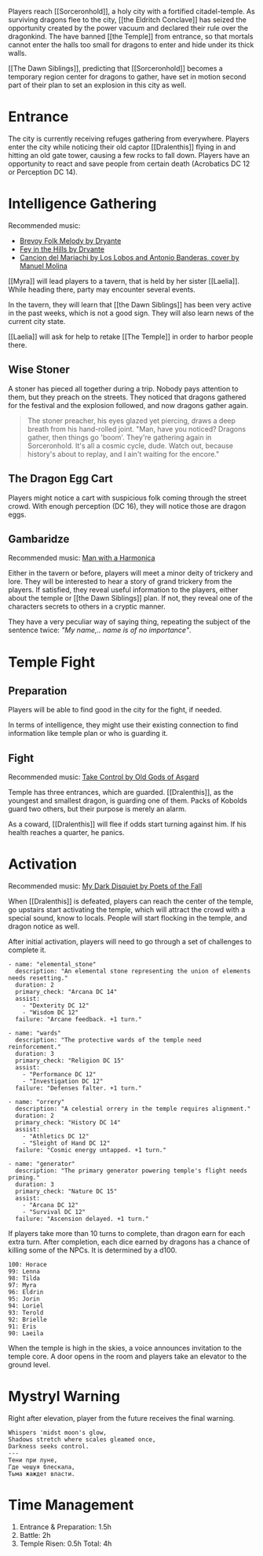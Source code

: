 Players reach [[Sorceronhold]], a holy city with a fortified citadel-temple. As surviving dragons flee to the city, [[the Eldritch Conclave]] has seized the opportunity created by the power vacuum and declared their rule over the dragonkind. The have banned [[the Temple]] from entrance, so that mortals cannot enter the halls too small for dragons to enter and hide under its thick walls.

[[The Dawn Siblings]], predicting that [[Sorceronhold]] becomes a temporary region center for dragons to gather, have set in motion second part of their plan to set an explosion in this city as well.
# Entrance
The city is currently receiving refuges gathering from everywhere. Players enter the city while noticing their old captor [[Dralenthis]] flying in and hitting an old gate tower, causing a few rocks to fall down. Players have an opportunity to react and save people from certain death (Acrobatics DC 12 or Perception DC 14).
# Intelligence Gathering
Recommended music:
* [Brevoy Folk Melody by Dryante](https://www.youtube.com/watch?v=rCIjgRq0fWg&list=PLXAVOVErML4HZ-7bE7EP_FpVhI_bgrKan&ab_channel=GothicDungeon)
* [Fey in the Hills by Drvante](https://www.youtube.com/watch?v=97n0wRSfx4M&list=PLXAVOVErML4HZ-7bE7EP_FpVhI_bgrKan&index=3&ab_channel=GothicDungeon)
* [Cancion del Mariachi by Los Lobos and Antonio Banderas, cover by Manuel Molina](https://www.youtube.com/watch?v=c7s13cGJ--M&ab_channel=ManuelMolina)

[[Myra]] will lead players to a tavern, that is held by her sister [[Laelia]]. While heading there, party may encounter several events.

In the tavern, they will learn that [[the Dawn Siblings]] has been very active in the past weeks, which is not a good sign. They will also learn news of the current city state.

[[Laelia]] will ask for help to retake [[The Temple]] in order to harbor people there.
## Wise Stoner
A stoner has pieced all together during a trip. Nobody pays attention to them, but they preach on the streets. They noticed that dragons gathered for the festival and the explosion followed, and now dragons gather again.
>The stoner preacher, his eyes glazed yet piercing, draws a deep breath from his hand-rolled joint. "Man, have you noticed? Dragons gather, then things go 'boom'. They're gathering again in Sorceronhold. It's all a cosmic cycle, dude. Watch out, because history's about to replay, and I ain't waiting for the encore."
## The Dragon Egg Cart
Players might notice a cart with suspicious folk coming through the street crowd. With enough perception (DC 16), they will notice those are dragon eggs.
## Gambaridze
Recommended music: [Man with a Harmonica](https://www.youtube.com/watch?v=OA5PPHB3EOI&ab_channel=EnnioMorricone-Topic)

Either in the tavern or before, players will meet a minor deity of trickery and lore. They will be interested to hear a story of grand trickery from the players. If satisfied, they reveal useful information to the players, either about the temple or [[the Dawn Siblings]] plan. If not, they reveal one of the characters secrets to others in a cryptic manner.

They have a very peculiar way of saying thing, repeating the subject of the sentence twice: _"My name,.. name is of no importance"_.
# Temple Fight
## Preparation
Players will be able to find good in the city for the fight, if needed.

In terms of intelligence, they might use their existing connection to find information like temple plan or who is guarding it.
## Fight
Recommended music: [Take Control by Old Gods of Asgard](https://www.youtube.com/watch?v=UdHbAmFM-lo&ab_channel=RandomMusicRedux)

Temple has three entrances, which are guarded. [[Dralenthis]], as the youngest and smallest dragon, is guarding one of them. Packs of Kobolds guard two others, but their purpose is merely an alarm.

As a coward, [[Dralenthis]] will flee if odds start turning against him. If his health reaches a quarter, he panics.
# Activation
Recommended music: [My Dark Disquiet by Poets of the Fall](https://www.youtube.com/watch?v=7GapRkVdVNQ&ab_channel=PoetsoftheFall-Topic)

When [[Dralenthis]] is defeated, players can reach the center of the temple, go upstairs start activating the temple, which will attract the crowd with a special sound, know to locals. People will start flocking in the temple, and dragon notice as well.

After initial activation, players will need to go through a set of challenges to complete it.
```
- name: "elemental_stone"
  description: "An elemental stone representing the union of elements needs resetting."
  duration: 2
  primary_check: "Arcana DC 14"
  assist:
    - "Dexterity DC 12"
    - "Wisdom DC 12"
  failure: "Arcane feedback. +1 turn."

- name: "wards"
  description: "The protective wards of the temple need reinforcement."
  duration: 3
  primary_check: "Religion DC 15"
  assist:
    - "Performance DC 12"
    - "Investigation DC 12"
  failure: "Defenses falter. +1 turn."

- name: "orrery"
  description: "A celestial orrery in the temple requires alignment."
  duration: 2
  primary_check: "History DC 14"
  assist:
    - "Athletics DC 12"
    - "Sleight of Hand DC 12"
  failure: "Cosmic energy untapped. +1 turn."

- name: "generator"
  description: "The primary generator powering temple's flight needs priming."
  duration: 3
  primary_check: "Nature DC 15"
  assist:
    - "Arcana DC 12"
    - "Survival DC 12"
  failure: "Ascension delayed. +1 turn."

```
If players take more than 10 turns to complete, than dragon earn for each extra turn. After completion, each dice earned by dragons has a chance of killing some of the NPCs. It is determined by a d100.
```
100: Horace
99: Lenna
98: Tilda
97: Myra
96: Eldrin
95: Jorin
94: Loriel
93: Terold
92: Brielle
91: Eris
90: Laeila
```
When the temple is high in the skies, a voice announces invitation to the temple core. A door opens in the room and players take an elevator to the ground level.
# Mystryl Warning
Right after elevation, player from the future receives the final warning.
```
Whispers 'midst moon's glow,  
Shadows stretch where scales gleamed once,  
Darkness seeks control.
---
Тени при луне,  
Где чешуя блескала,  
Тьма жаждет власти.
```
# Time Management
1. Entrance & Preparation: 1.5h
2. Battle: 2h
3. Temple Risen: 0.5h
Total: 4h